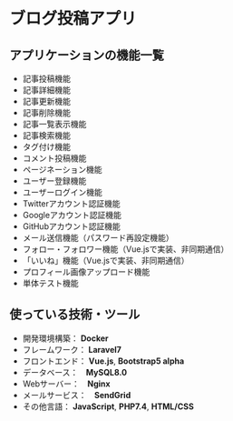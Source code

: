 # ブログ投稿アプリ
## アプリケーションの機能一覧
- 記事投稿機能
- 記事詳細機能
- 記事更新機能
- 記事削除機能
- 記事一覧表示機能
- 記事検索機能
- タグ付け機能
- コメント投稿機能
- ページネーション機能
- ユーザー登録機能
- ユーザーログイン機能
- Twitterアカウント認証機能
- Googleアカウント認証機能
- GitHubアカウント認証機能
- メール送信機能（パスワード再設定機能）
- フォロー・フォロワー機能（Vue.jsで実装、非同期通信）
- 「いいね」機能（Vue.jsで実装、非同期通信）
- プロフィール画像アップロード機能
- 単体テスト機能

## 使っている技術・ツール
- 開発環境構築： __Docker__
- フレームワーク： __Laravel7__
- フロントエンド： __Vue.js__, __Bootstrap5 alpha__
- データベース：　__MySQL8.0__
- Webサーバー：　__Nginx__
- メールサービス：　__SendGrid__
- その他言語： __JavaScript__, __PHP7.4__, __HTML/CSS__
